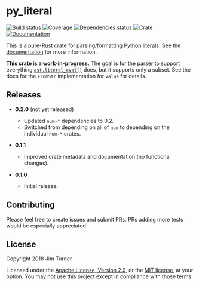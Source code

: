 # py_literal

[![Build status](https://travis-ci.org/jturner314/py_literal.svg?branch=master)](https://travis-ci.org/jturner314/py_literal)
[![Coverage](https://codecov.io/gh/jturner314/py_literal/branch/master/graph/badge.svg)](https://codecov.io/gh/jturner314/py_literal)
[![Dependencies status](https://deps.rs/repo/github/jturner314/py_literal/status.svg)](https://deps.rs/repo/github/jturner314/py_literal)
[![Crate](https://img.shields.io/crates/v/py_literal.svg)](https://crates.io/crates/py_literal)
[![Documentation](https://docs.rs/py_literal/badge.svg)](https://docs.rs/py_literal)

This is a pure-Rust crate for parsing/formatting [Python literals]. See the
[documentation](https://docs.rs/py_literal) for more information.

[Python literals]: https://docs.python.org/3/reference/lexical_analysis.html#literals

**This crate is a work-in-progress.** The goal is for the parser to support
everything [`ast.literal_eval()`] does, but it supports only a subset. See the
docs for the `FromStr` implementation for `Value` for details.

[`ast.literal_eval()`]: https://docs.python.org/3/library/ast.html#ast.literal_eval

## Releases

* **0.2.0** (not yet released)

  * Updated `num-*` dependencies to 0.2.
  * Switched from depending on all of `num` to depending on the individual
    `num-*` crates.

* **0.1.1**

  * Improved crate metadata and documentation (no functional changes).

* **0.1.0**

  * Initial release.

## Contributing

Please feel free to create issues and submit PRs. PRs adding more tests would
be especially appreciated.

## License

Copyright 2018 Jim Turner

Licensed under the [Apache License, Version 2.0](LICENSE-APACHE), or the [MIT
license](LICENSE-MIT), at your option. You may not use this project except in
compliance with those terms.
